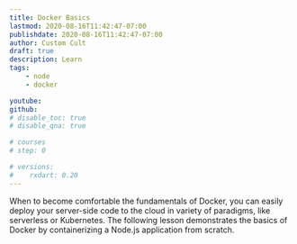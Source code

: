 ```yaml
---
title: Docker Basics
lastmod: 2020-08-16T11:42:47-07:00
publishdate: 2020-08-16T11:42:47-07:00
author: Custom Cult
draft: true
description: Learn 
tags: 
    - node
    - docker

youtube: 
github: 
# disable_toc: true
# disable_qna: true

# courses
# step: 0

# versions:
#    rxdart: 0.20
---
```



When to become comfortable the fundamentals of Docker, you can easily deploy your server-side code to the cloud in variety of paradigms, like serverless or Kubernetes. The following lesson demonstrates the basics of Docker by containerizing a Node.js application from scratch. 